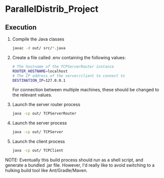 # ParallelDistrib_Project

## Execution

1. Compile the Java classes
    ```sh
    javac -d out/ src/*.java
    ```
2. Create a file called .env containing the following values:
    ```sh
    # The hostname of the TCPServerRouter instance
    ROUTER_HOSTNAME=localhost
    # The IP address of the server/client to connect to
    DESTINATION_IP=127.0.0.1
    ```
    For connection between multiple machines, these should be changed to the relevant values.

3. Launch the server router process

    ```sh
    java -cp out/ TCPServerRouter
    ```

4. Launch the server process

    ```sh
    java -cp out/ TCPServer
    ```

5. Launch the client process

    ```sh
    java -cp out/ TCPClient
    ```

NOTE: Eventually this build process should run as a shell script, and generate a bundled .jar file. However, I'd really like to avoid switching to a hulking build tool like Ant/Gradle/Maven.
